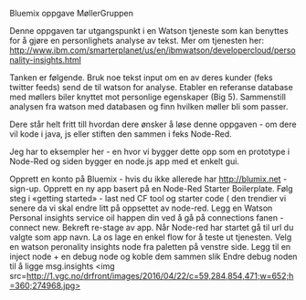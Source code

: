 Bluemix oppgave MøllerGruppen


Denne oppgaven tar utgangspunkt i en Watson tjeneste som kan benyttes for å gjøre en personlighets analyse av tekst. Mer om tjenesten her: http://www.ibm.com/smarterplanet/us/en/ibmwatson/developercloud/personality-insights.html

Tanken er følgende. Bruk noe tekst input om en av deres kunder (feks twitter feeds) send de til watson for analyse. Etabler en referanse database med møllers biler knyttet mot personlige egenskaper (Big 5). Sammenstill analysen fra watson med databasen og finn hvilken møller bli som passer.

Dere står helt fritt till hvordan dere ønsker å løse denne oppgaven - om dere vil kode i java, js eller stiften den sammen i feks Node-Red.

Jeg har to eksempler her - en hvor vi bygger dette opp som en prototype i Node-Red og siden bygger en node.js app med et enkelt gui.


Opprett en konto på Bluemix - hvis du ikke allerede har  http://blumix.net - sign-up.
Opprett en ny app basert på en Node-Red Starter Boilerplate.
Følg steg i «getting started» - last ned CF tool og starter code ( den trendier vi senere da vi skal endre litt på oppsettet av node-red.
Legg en Watson Personal insights service oil happen din ved å gå på connections fanen - connect new. Bekreft re-stage av app.
Når Node-red har startet gå til url du valgte som app navn.
La os lage en enkel flow for å teste ut tjenesten.
Velg en watson peronality insights node fra paletten på venstre side.
Legg til en inject node + en debug node og koble dem sammen slik
Endre debug noden til å ligge msg.insights
<img src=http://1.vgc.no/drfront/images/2016/04/22/c=59,284,854,471;w=652;h=360;274968.jpg>
